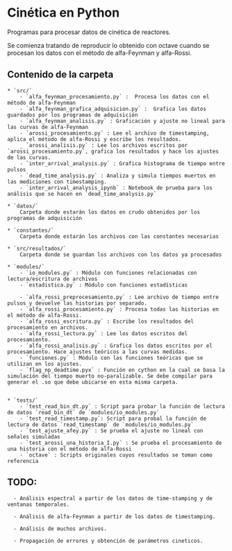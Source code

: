 Cinética en Python
==================

Programas para procesar datos de cinética de reactores.


Se comienza tratando de reproducir lo obtenido con octave cuando se procesan los datos con el método de alfa-Feynman y alfa-Rossi.

Contenido de la carpeta
-----------------------

    * `src/` 
        - `alfa_feynman_procesamiento.py` :  Procesa los datos con el método de alfa-Feynman
        - `alfa_feynman_grafica_adquisicion.py` :  Grafica los datos guardados por los programas de adquisición
        - `alfa_feynman_analisis.py` : Graficación y ajuste no lineal para las curvas de alfa-Feynman
        - `arossi_procesamiento.py` : Lee el archivo de timestamping, aplica el método de alfa-Rossi y escribe los resultados.
        _ `arossi_analisis.py` : Lee los archivos escritos por `arossi_procesamiento.py`, grafica los resultados y hace los ajustes de las curvas.
        - `inter_arrival_analysis.py` : Grafica histograma de tiempo entre pulsos
        - `dead_time_analysis.py` : Analiza y simula tiempos muertos en las mediciones con timestamping.
        - `inter_arrival_analysis_ipynb` : Notebook de prueba para los análisis que se hacen en `dead_time_analysis.py`

    * `datos/` 
        Carpeta donde estarán los datos en crudo obtenidos por los programas de adquisición
 
    * `constantes/` 
        Carpeta donde estarán los archivos con las constantes necesarias
    
    * `src/resultados/` 
        Carpeta donde se guardan los archivos con los datos ya procesados

    * `modules/`
        - `io_modules.py` : Módulo con funciones relacionadas con lectura/escritura de archivos
        - `estadistica.py` : Módulo con funciones estadísticas
 
        - `alfa_rossi_preprocesamiento.py` : Lee archivo de tiempo entre pulsos y devuelve las historias por separado.
        - `alfa_rossi_procesamiento.py` : Procesa todas las historias en el método de alfa-Rossi.
        - `alfa_rossi_escritura.py` : Escribe los resultados del procesamiento en archivos.
        - `alfa_rossi_lectura.py` : Lee los datos escritos del procesamiento.
        - `alfa_rossi_analisis.py` : Grafica los datos escritos por el procesamiento. Hace ajustes teóricos a las curvas medidas.
        - `funciones.py` : Módulo con las funciones teóricas que se utilizan en los ajustes.
        - `flag_np_deadtime.pyx` : Función en cython en la cual se basa la simulación del tiempo muerto no-paralizable. Se debe compilar para generar el .so que debe ubicarse en esta misma carpeta.


    * `tests/`
        - `test_read_bin_dt.py` : Script para probar la función de lectura de datos `read_bin_dt` de `modules/io_modules.py`
        - `test_read_timestamp.py`: Script para probal la función de lectura de datos `read_timestamp` de `modules/io_modules.py`
        - `test_ajuste_afey.py` : Se prueba el ajuste no lineal con señales simuladas
        - `test_arossi_una_historia_I.py` : Se prueba el procesamiento de una historia con el método de alfa-Rossi
        - `octave` : Scripts originales cuyos resultados se toman como referencia


TODO: 
----
      - Análisis espectral a partir de los datos de time-stamping y de ventanas temporales.

      - Análisis de alfa-Feynman a partir de los datos de timestamping.

      - Análisis de muchos archivos.

      - Propagación de errores y obtención de parámetros cineticos.
